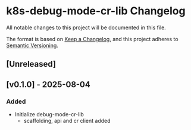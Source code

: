 # k8s-debug-mode-cr-lib Changelog
All notable changes to this project will be documented in this file.

The format is based on [Keep a Changelog](https://keepachangelog.com/en/1.0.0/),
and this project adheres to [Semantic Versioning](https://semver.org/spec/v2.0.0.html).

## [Unreleased]


## [v0.1.0] - 2025-08-04
### Added
- Initialize debug-mode-cr-lib
  - scaffolding, api and cr client added